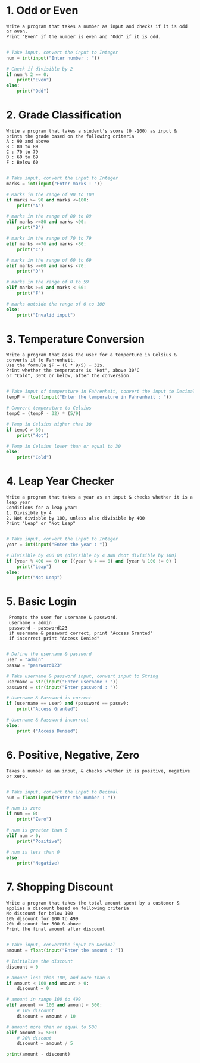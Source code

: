 
# 1. Odd or Even

	Write a program that takes a number as input and checks if it is odd or even.
	Print "Even" if the number is even and "Odd" if it is odd.

```python

# Take input, convert the input to Integer
num = int(input("Enter number : "))

# Check if divisible by 2
if num % 2 == 0:
	print("Even")
else:
	print("Odd")

```


# 2. Grade Classification

	Write a program that takes a student's score (0 -100) as input & prints the grade based on the following criteria
	A : 90 and above
	B : 80 to 89
	C : 70 to 79
	D : 60 to 69
	F : Below 60

```python

# Take input, convert the input to Integer
marks = int(input("Enter marks : "))

# Marks in the range of 90 to 100
if marks >= 90 and marks <=100:
	print("A")

# marks in the range of 80 to 89
elif marks >=80 and marks <90:
	print("B")

# marks in the range of 70 to 79
elif marks >=70 and marks <80:
	print("C")

# marks in the range of 60 to 69
elif marks >=60 and marks <70:
	print("D")

# marks in the range of 0 to 59
elif marks >=0 and marks < 60:
	print("F")

# marks outside the range of 0 to 100
else:
	print("Invalid input")
```


# 3. Temperature Conversion

	Write a program that asks the user for a temperture in Celsius & converts it to Fahrenheit.
	Use the formula $F = (C * 9/5) + 32$.
	Print whether the temperature is "Hot", above 30°C
	or "Cold", 30°C or below, after the conversion.

```python

# Take input of temperature in Fahrenheit, convert the input to Decimal
tempF = float(input("Enter the temperature in Fahrenheit : "))

# Convert temperature to Celsius
tempC = (tempF - 32) * (5/9)

# Temp in Celsius higher than 30
if tempC > 30:
	print("Hot")

# Temp in Celsius lower than or equal to 30
else:
	print("Cold")

```


# 4. Leap Year Checker

	Write a program that takes a year as an input & checks whether it is a leap year
	Conditions for a leap year:
	1. Divisible by 4
	2. Not divisble by 100, unless also divisible by 400
	Print "Leap" or "Not Leap"

```python

# Take input, convert the input to Integer
year = int(input("Enter the year : "))

# Divisible by 400 OR (divisible by 4 AND dnot divisible by 100)
if (year % 400 == 0) or ((year % 4 == 0) and (year % 100 != 0) )
	print("Leap")
else:
	print("Not Leap")

```


# 5. Basic Login

	 Prompts the user for username & password. 
	 username - admin
	 password - password123
	 if username & password correct, print "Access Granted"
	 if incorrect print "Access Denied"

```python

# Define the username & password
user = "admin"
passw = "password123"

# Take username & password input, convert input to String
username = str(input("Enter username : "))
password = str(input("Enter password : "))

# Username & Password is correct
if (username == user) and (password == passw):
	print("Access Granted")

# Username & Password incorrect
else:
	print ("Access Denied")

```


# 6. Positive, Negative, Zero

	Takes a number as an input, & checks whether it is positive, negative or xero.

```python

# Take input, convert the input to Decimal
num = float(input("Enter the number : "))

# num is zero
if num == 0:
	print("Zero")

# num is greater than 0
elif num > 0:
	print("Positive")

# num is less than 0
else:
	print("Negative)

```

# 7. Shopping Discount

	Write a program that takes the total amount spent by a customer & applies a discount based on following criteria
	No discount for below 100
	10% discount for 100 to 499
	20% discount for 500 & above
	Print the final amount after discount

```python

# Take input, convertthe input to Decimal
amount = float(input("Enter the amount : "))

# Initialize the discount
discount = 0

# amount less than 100, and more than 0
if amount < 100 and amount > 0:
	discount = 0

# amount in range 100 to 499
elif amount >= 100 and amount < 500:
	# 10% discount
	discount = amount / 10

# amount more than or equal to 500
elif amount >= 500:
	# 20% discout
	discount = amount / 5

print(amount - discount)

```